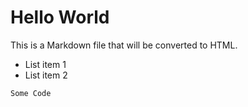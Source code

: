 # Hello World

This is a Markdown file that will be converted to HTML.

- List item 1
- List item 2

```
Some Code
```
